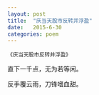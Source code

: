 ```yaml
---
layout: post
title:  "庆当天股市反转并浮盈"
date:   2015-6-30
categories: poem
---
```

`《庆当天股市反转并浮盈》`

直下一千点，无为若等闲。

反手覆云雨，刀锋嗜血甜。

<!--more-->

<script>
  (function(i,s,o,g,r,a,m){i['GoogleAnalyticsObject']=r;i[r]=i[r]||function(){
  (i[r].q=i[r].q||[]).push(arguments)},i[r].l=1*new Date();a=s.createElement(o),
  m=s.getElementsByTagName(o)[0];a.async=1;a.src=g;m.parentNode.insertBefore(a,m)
  })(window,document,'script','https://www.google-analytics.com/analytics.js','ga');

  ga('create', 'UA-85986843-1', 'auto');
  ga('send', 'pageview');

</script>